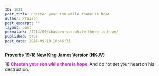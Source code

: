 ```yaml
---
ID: 1631
post_title: Chasten your son while there is hope
author: Praison
post_excerpt: ""
layout: post
permalink: /2014/09/chasten-son-while-there-is-hope/
published: true
post_date: 2014-09-19 10:46:31
---
```

<strong>Proverbs 19:18</strong>
<strong> New King James Version (NKJV)</strong>

18 <span style="color: #ff00ff;"><strong>Chasten your son while there is hope</strong></span>,
And do not set your heart on his destruction.
